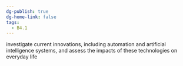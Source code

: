 ```yaml
---
dg-publish: true
dg-home-link: false
tags:
  - B4.1
---
```

investigate current innovations, including automation and artificial intelligence systems, and assess the impacts of these technologies on everyday life